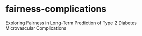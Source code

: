 # fairness-complications
Exploring Fairness in Long-Term Prediction of Type 2 Diabetes Microvascular Complications
